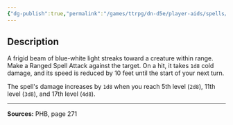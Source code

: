 ```yaml
---
{"dg-publish":true,"permalink":"/games/ttrpg/dn-d5e/player-aids/spells/cantrips/ray-of-frost/","tags":["TTRPG/DND/5e","verbal","somatic","damage","Spell"],"noteIcon":""}
---
```



## Description
A frigid beam of blue-white light streaks toward a creature within range.
Make a Ranged Spell Attack against the target.
On a hit, it takes `1d8` cold damage, and its speed is reduced by 10 feet until the start of your next turn.

The spell's damage increases by `1d8` when you reach 5th level (`2d8`), 11th level (`3d8`), and 17th level (`4d8`).

---

**Sources:** PHB, page 271
